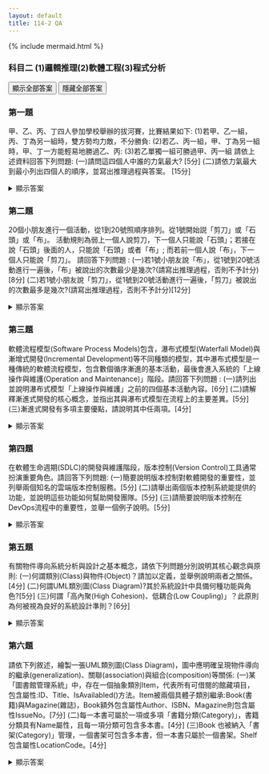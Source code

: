```yaml
---
layout: default
title: 114-2 QA
---
```


{% include mermaid.html %}

### 科目二 (1)邏輯推理(2)軟體工程(3)程式分析
<p>
  <button id="showAll">顯示全部答案</button>
  <button id="hideAll">隱藏全部答案</button>
</p>

### 第一題
甲、乙、丙、丁四人參加學校舉辦的拔河賽，比賽結果如下:
(1)若甲、乙一組，丙、丁為另一組時，雙方勢均力敵，不分勝負:
(2)若乙、丙一組，甲、丁為另一組時，甲、丁一方能輕易地勝過乙、丙:
(3)若乙單獨一組可勝過甲、丙一組
請依上述資料回答下列問題:
(一)請問這四個人中誰的力氣最大? [5分]
(二)請依力氣最大到最小列出四個人的順序，並寫出推理過程與答案。 [15分]

<details markdown="1">
  <summary>顯示答案</summary>

<br>
  下面用「力氣數值」來表示四人的力量：甲=a、乙=b、丙=c、丁=d。拔河取決於兩邊力量總和比較。

已知：

1. 甲+乙 與 丙+丁 勢均力敵 ⇒ a + b = c + d …(I)
2. 乙+丙 對 甲+丁，甲+丁輕易獲勝 ⇒ a + d > b + c …(II)
3. 乙 單挑 甲+丙，乙獲勝 ⇒ b > a + c …(III)

解題
(II) 利用 (I) 消去 d：由 (I) 得 d = a + b − c。代入 (II)：
a + (a + b − c) > b + c
⇔ 2a + b − c > b + c
⇔ 2a > 2c
⇔ a > c …(A)
由 (I) 得 d = a + b − c。又因 (A) 知 a > c，故 a − c > 0，
⇒ d = b + (a − c) > b …(B)
再由 (III) 知 b > a，且 b > c。綜合 (B) 與 (III)：
d > b > a > c

作答

(一) 力氣最大者：丁。<br>
(二) 由大到小之順序：丁 ＞ 乙 ＞ 甲 ＞ 丙。推理如上：(I)(II) 推得 a>c，再由 d=a+b−c 得 d>b；配合 (III) 的 b>a、b>c，故整體序為 d>b>a>c。

</details>


### 第二題
20個小朋友進行一個活動，從1到20號照順序排列。從1號開始説「剪刀」或「石頭」或「布」。
活動規則為弱上一個人說剪刀，下一個人只能說「石頭」；若接在說「石頭」後面的人，只能說「石頭」或者「布」;
而若前一個人說「布」，下一個人只能說「剪刀」。
請回答下列問題 :
(一)若1號小朋友說「布」，從1號到20號活動進行一遍後，「布」被說出的次數最少是幾次?(請寫出推理過程，否則不予計分)[8分]
(二)若1號小朋友說「剪刀」，從1號到20號活動進行一遍後，「剪刀」被說出的次數最多是幾次?(請寫出推理過程，否則不予計分)[12分]

<details markdown="1">
  <summary>顯示答案</summary>

先把規則寫成「狀態轉移」方便推理：
說「剪刀」→ 下一個人只能說「石頭」
說「布」→ 下一個人只能說「剪刀」
說「石頭」→ 下一個人可以說「石頭」或「布」

(一) 1 號說「布」→ 一輪後「布」最少幾次？
1 號「布」→ 2 號必「剪刀」→ 3 號必「石頭」。
之後只要每逢輪到「石頭」時都不選「布」、一直選「石頭」，就永遠不會再觸發「布」。

範例極小次數序列（20 人）：
1布，2剪刀，3石頭，4石頭，…，20石頭
「布」出現次數：只有第 1 人那一次 ⇒ 1 次（最少）
答案（1）：1 次

(二) 1 號說「剪刀」→ 一輪後「剪刀」最多幾次？
要得到「剪刀」，前一個人必須說「布」（因為「布」→下一個只能「剪刀」）。
而「布」只有在前一個是「石頭」時才可被選出。再者，任一個「剪刀」之後下一個必是「石頭」。
因此，從某個「石頭」開始，每造一次「石頭→布→剪刀→石頭」的三步循環，就能多製造 1 次「剪刀」，並回到「石頭」準備下一輪。這個循環長度固定為 3 人。

- 起點：1 號已是「剪刀」，2 號必是「石頭」。
- 從第 3 人起到第 20 人，還有 18 個位置，可塞入最多 18 ÷ 3 = 6 個三步循環。
- 每個循環貢獻 1 次「剪刀」，再加上第 1 人原本的「剪刀」1 次，合計 6 + 1 = 7 次。
- 可達成的範例極大序列（讓最後一位也說到剪刀）：
1剪刀，2石頭，3石頭，4布，5剪刀，6石頭，7布，8剪刀，9石頭，
10布，11剪刀，12石頭，13布，14剪刀，15石頭，16布，17剪刀，18石頭，19布，20剪刀
（統計「剪刀」在 1、5、8、11、14、17、20 共 7 次）

答案（2）：7 次
</details>

### 第三題
軟體流程模型(Software Process Models)包含，瀑布式模型(Waterfall Model)與漸增式開發(Incremental Development)等不同種類的模型，其中瀑布式模型是一種傳統的軟體流程模型，包含數個循序漸進的基本活動，最後會進入系統的「上線操作與維護(Operation and Maintenance)」階段。請回答下列問題 :
(一)請列出並說明瀑布式模型「上線操作與維護」之前的四個基本活動內容。[6分]
(二)請解釋漸進式開發的核心概念，並指出其與瀑布式模型在流程上的主要差異。[5分]
(三)漸進式開發有多項主要優點，請說明其中任兩項。[4分]

<details markdown="1">
  <summary>顯示答案</summary>

### (一) 瀑布式模型「上線操作與維護」之前的四個基本活動
1. 需求分析與規格（Requirements/Specification）
蒐集利害關係人需求，澄清範圍與限制，形成可驗證的需求規格書（功能/非功能、介面、資料等）。
2. 系統與軟體設計（System & Software Design）
進行架構設計（模組切分、介面、資料庫、通訊）、詳細設計（演算法、資料結構、類別/API）以滿足規格。
3. 實作與單元測試（Implementation & Unit Testing）
依詳細設計撰寫程式碼，對各模組/類別進行單元測試，確保基本功能正確與內部品質（邏輯、邊界條件）。
4. 整合與系統測試（Integration & System Testing）
逐步整合模組，執行整合測試、系統/效能/安全/相容性測試，驗證系統符合需求規格並準備交付。
之後才進入：上線操作與維護（Operation & Maintenance）。

---

(二) 漸進式開發的核心概念與與瀑布式差異
核心概念：
- 把需求分成多個「可交付增量（increment）」，每個增量都經歷需求→設計→實作→測試→可運作交付。
- 透過短週期反覆與使用者回饋，逐步擴充系統功能並修正需求。
與瀑布式的主要差異：
- 流程節奏： 瀑布式是一次性、順序完成再交付；漸進式是多次、小批量完成並多次交付。
- 需求處理： 瀑布式傾向前期凍結需求；漸進式容許需求演進、每次迭代校正方向。
- 風險/回饋： 瀑布式回饋晚、風險後置；漸進式早期可見成果、風險分散且可快速調整。

---

(三) 漸進式開發的兩項主要優點（任兩項即可
- 更早交付價值：先完成高優先功能，縮短上市時間（time-to-value）。
- 降低風險：把大專案切小塊，問題早暴露、影響面小。
- 需求貼近實際：每次交付都有使用者回饋，成品更符合需求。
- 更易測試與品質控管：每個增量範圍小、可控性高。

</details>

### 第四題
在軟體生命週期(SDLC)的開發與維護階段，版本控制(Version Control)工具通常扮演重要角色。請回答下列問題:
(一)簡要說明版本控制對軟體開發的重要性，並列舉兩個知名的雲端版本控制服務。[5分]
(二)請舉出兩個版本控制系統能提供的功能，並說明這些功能如何幫助開發團隊。[5分]
(三)請簡要說明版本控制在DevOps流程中的重要性，並舉一個例子說明。[5分]

<details markdown="1">
  <summary>顯示答案</summary>

### (一) 為何重要？+ 雲端服務例子 [5分]
- 重要性（摘述）
作為單一真相來源（Single Source of Truth）：集中管理每次修改，保留完整歷史與責任歸屬。
協作與並行開發：多人可同時開發不同功能/修 bug，透過分支與合併控制變更。
可追溯/可回復：出錯能快速比較差異、回滾版本；版本標記便於發版管理。
自動化基礎：變更即事件，能觸發測試、建置、部署。
- 雲端版本控制服務（任列二）
GitHub、GitLab、Bitbucket、Azure Repos（任選其二即可）

---

### (二) 版本控制系統提供的功能與幫助（舉二項說明）[5分]
- 分支（Branching）與合併（Merging）
幫助：功能開發、修補與試驗在各自分支進行，互不干擾；完成後合併回主線，降低衝突與風險。
- 拉取請求/合併請求（PR/MR）與程式碼審查
幫助：在合併前進行同儕審查、跑自動測試與靜態掃描，提升品質並建立審計軌跡。
- 版本標記（Tag/Release）、差異/歷史追蹤（Diff/Log/Blame）、存取權限與保護分支、鉤子/Hooks 觸發自動化。
  
---

### (三) 在 DevOps 流程中的重要性 + 範例
重要性：版本控制是 DevOps 的管道入口與可追溯中樞。所有基礎設施即程式（IaC）、應用程式碼、組態都進入 VCS；每次提交（commit）成為可觀測、可審核、可復原的變更單位，同時觸發 CI/CD 自動化測試、建置、部署，落實小步快跑與持續交付。

- 範例：
開發者對 feature/payment 分支提交 → 自動觸發 CI 跑單元/整合測試與安全掃描 → 發 PR/MR，通過審查與管控規則（如覆蓋率門檻）後合併到 main → CD 管線自動建置映像、套用 Terraform/Kubernetes 到Staging，驗收通過再「一鍵/自動」推到Production；若發現問題，以 VCS 標記的上一版 v1.2.3 立即回滾。
</details>

### 第五題
有關物件導向系統分析與設計之基本概念，請依下列問題分別說明其核心觀念與原則:
(一)何謂類別(Class)與物件(Object)？請加以定義，並舉例說明兩者之關係。[4分]
(二)何謂UML類別圖(Class Diagram)?其於系統設計中具備何種功能與角色?[5分]
(三)何謂「高內聚(High Cohesion)、低耦合(Low Coupling)」？此原則為何被視為良好的系統設計準則？[6分]

<details markdown="1">
  <summary>顯示答案</summary>

### (一) 類別（Class）與物件（Object）是什麼？關係為何？
- 類別：一種「藍圖/模板」，定義一群物件共有的屬性（state）與方法（behavior）。
例：Class Account { balance, owner; deposit(); withdraw(); }
- 物件：依類別「實例化」後得到的個體，有身分（identity）、狀態（屬性值）與行為（可呼叫的方法）。
例：Account#A001（owner=Vince, balance=1000）、Account#A002（owner=Mary, balance=500）。
- 關係：類別→可產生多個物件；物件共享類別定義的行為，但各自持有不同狀態。類別是抽象、物件是具體。

---

### (二) 什麼是 UML 類別圖？在設計中的功能與角色？
- 定義：UML 類別圖是描述系統靜態結構的圖，顯示類別、屬性、操作（方法）以及類別間的關係。
常見關係：關聯（含多重性 1、0..1、1..*）、聚合（空心菱形）、組合（實心菱形）、繼承/泛化（空心三角）、實作、相依等。

- 功能/角色：
1. 領域建模：把問題領域概念化為類別與關係。
2. 設計溝通：團隊對齊資料結構與模組邊界（API/介面）。
3. 開發依據：作為程式骨架/資料庫結構的依循（有時可自動產生程式碼/ERD）。
4. 可追溯性：需求→設計→實作的對應更清楚。

---

### (三) 何謂「高內聚、低耦合」？為何是良好準則？

- 高內聚（High Cohesion）：模組/類別專注於單一職責與密切相關的功能；內部元素彼此關聯度高。<br>
> 例：PaymentService 只處理付款流程，不混入寄信、報表。
- 低耦合（Low Coupling）：模組間相依最小、介面清楚，一個模組的變更不致波及他模組。
> 例：PaymentService 依賴 INotifier 介面而非具體 EmailNotifier（以介面與相依反轉/DI降低耦合）。
- 為何好：
> 1. 可維護/易修改：變更影響面小。
> 2. 可重用/可測試：職責單純，單元測試容易。
> 3. 可擴充：透過替換實作（策略/多型）擴充行為。
> 4. 品質與穩定度提高：錯誤更易定位、復用更安全。
> 實務對應：SRP（單一職責）、ISP（介面隔離）、DIP（相依反轉）、封裝/資訊隱藏、事件/觀察者解耦等，都是實現高內聚低耦合的常見手段。

</details>

### 第六題
請依下列敘述，繪製一張UML類別圖(Class Diagram)，圖中應明確呈現物件導向的繼承(generalization)、關聯(association)與組合(composition)等關係:
(一)某「圖書館管理系統」中，存在一個抽象類別Item，代表所有可借閱的館藏項目，包含屬性:ID、Title、IsAvailabled()方法。Item被兩個具體子類別繼承:Book(書籍)與Magazine(雜誌)，Book額外包含屬性Author、ISBN、Magazine則包含屬性IssueNo。[7分]
(二)每一本書可屬於一項或多項「書籍分類(Category)」，書籍分類具有Name屬性，且每一項分類可包含多本書。[4分]
(三)Book 也被納入「書架(Category)」管理，一個書架可包含多本書，但一本書只屬於一個書架。Shelf包含屬性LocationCode。[4分]
<details markdown="1">
  <summary>顯示答案</summary>
下面給一張 UML 類別圖（Mermaid），並在圖下補充多重性說明，涵蓋繼承、關聯、與組合三種關係。

```mermaid
classDiagram
class Item {
    <<abstract>>
    +int ID
    +string Title
    +bool isAvailable()
  }

   class Book {
    +string Author
    +string ISBN
  }

    class Magazine {
    +string IssueNo
  }

  class Category {
    +string Name
  }

   class Shelf {
    +string LocationCode
  }
 Item <|-- Book
  Item <|-- Magazine

  %% 多對多：書籍分類
  Book "1..*" -- "0..*" Category : categorized as

  %% 組合：書架擁有多本書
  Shelf "1" *-- "0..*" Book : contains
```

多重性重點：
- Book ↔ Category（關聯）：
每本書屬於 1..* 個分類；每個分類可含 0..* 本書（多對多）。

- Shelf ▣ Book（組合）：
一個書架可包含 0..* 本書；每本書只屬於 1 個書架（強擁有）。

- 繼承（一般化）：Book、Magazine 繼承抽象 Item。

</details>

<script>
  (function(){
    const openAll = (open) =>
      document.querySelectorAll('details').forEach(d => d.open = open);
    document.getElementById('showAll')?.addEventListener('click', () => openAll(true));
    document.getElementById('hideAll')?.addEventListener('click', () => openAll(false));
  })();
</script>
